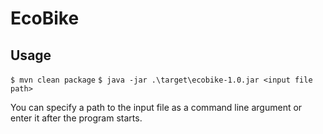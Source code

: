 # EcoBike

## Usage
`$ mvn clean package`
`$ java -jar .\target\ecobike-1.0.jar <input file path>`

You can specify a path to the input file as a command line argument or enter it after the program starts.
